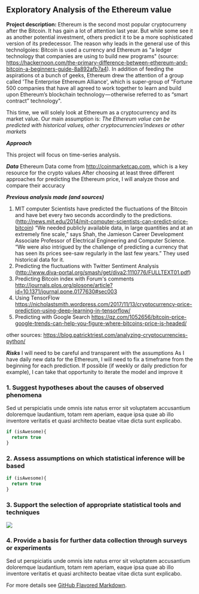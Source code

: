 ## Exploratory Analysis of the Ethereum value 

**Project description:** Ethereum is the second most popular cryptocurreny after the Bitcoin. It has gain a lot of attention last year. But while some see it as another potential investment, others predict it to be a more sophisticated version of its predecessor. The reason why leads in the general use of this technolgoies: Bitcoin is used a currency and Ethereum as "a ledger technology that companies are using to build new programs" (source: https://hackernoon.com/the-primary-difference-between-ethereum-and-bitcoin-a-beginners-guide-8a892afb7a4). In addition of feeding the aspirations ot a bunch of geeks, Ethereum drew the attention of a group called 'The Enterprise Ethereum Alliance', which is super-group of "Fortune 500 companies that have all agreed to work together to learn and build upon Ethereum’s blockchain technology — otherwise referred to as “smart contract” technology".

This time, we will solely look at Ethereum as a cryptocurrency and its market value. Our main assumption is: *The Ethereum value can be predicted with historical values, other cryptocurrencies'indexes or other markets* 

***Approach*** 

This project will focus on time-series analysis. 

***Data***
Ethereum Data come from http://coinmarketcap.com, which is a key resource for the crypto values
After choosing at least three different approaches for predicting the Ethereum price, I will analyze those and compare their accuracy


***Previous analysis made (and sources)***

1. MIT computer Scientists have predicted the fluctuations of the Bitcoin and have bet every two seconds accordindly to the predictions. (http://news.mit.edu/2014/mit-computer-scientists-can-predict-price-bitcoin) “We needed publicly available data, in large quantities and at an extremely fine scale,” says Shah, the Jamieson Career Development Associate Professor of Electrical Engineering and Computer Science. “We were also intrigued by the challenge of predicting a currency that has seen its prices see-saw regularly in the last few years.” They used historical data for it.
2. Predicting the fluctuations with Twitter Sentiment Analysis
(http://www.diva-portal.org/smash/get/diva2:1110776/FULLTEXT01.pdf)
3. Predicting Bitcoin index with Forum's comments
http://journals.plos.org/plosone/article?id=10.1371/journal.pone.0177630#sec003
4. Using TensorFlow
https://nicholastsmith.wordpress.com/2017/11/13/cryptocurrency-price-prediction-using-deep-learning-in-tensorflow/
5. Predicting with Google Search
https://qz.com/1052656/bitcoin-price-google-trends-can-help-you-figure-where-bitcoins-price-is-headed/

other sources:
https://blog.patricktriest.com/analyzing-cryptocurrencies-python/



***Risks***
I will need to be careful and transparent with the assumptions
As I have daily new data for the Ethereum, I will need to fix a timeframe from the beginning for each prediction. If possible (if weekly or daily prediction for example), I can take that opportunity to iterate the model and improve it



### 1. Suggest hypotheses about the causes of observed phenomena

Sed ut perspiciatis unde omnis iste natus error sit voluptatem accusantium doloremque laudantium, totam rem aperiam, eaque ipsa quae ab illo inventore veritatis et quasi architecto beatae vitae dicta sunt explicabo. 

```javascript
if (isAwesome){
  return true
}
```

### 2. Assess assumptions on which statistical inference will be based

```javascript
if (isAwesome){
  return true
}
```

### 3. Support the selection of appropriate statistical tools and techniques

<img src="images/dummy_thumbnail.jpg?raw=true"/>

### 4. Provide a basis for further data collection through surveys or experiments

Sed ut perspiciatis unde omnis iste natus error sit voluptatem accusantium doloremque laudantium, totam rem aperiam, eaque ipsa quae ab illo inventore veritatis et quasi architecto beatae vitae dicta sunt explicabo. 

For more details see [GitHub Flavored Markdown](https://guides.github.com/features/mastering-markdown/).
